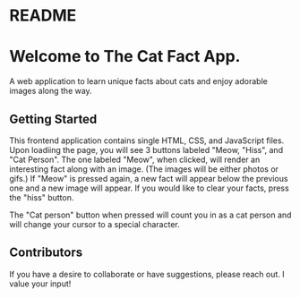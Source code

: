 # README

# Welcome to The Cat Fact App.

A web application to learn unique facts about cats and enjoy adorable images along the way.

## Getting  Started
This frontend application contains single HTML, CSS, and JavaScript files.
Upon loadiing the page, you will see 3 buttons labeled "Meow, "Hiss", and "Cat Person". The one labeled "Meow", when clicked, will render an interesting fact along with an image. (The images will be either photos or gifs.) If "Meow" is pressed again, a new fact will appear below the previous one and a new image will appear. If you would like to clear your facts, press the "hiss" button.

The "Cat person" button when pressed will count you in as a cat person and will change your cursor to a special character.
## Contributors
If you have a desire to collaborate or have suggestions, please reach out. 
I value your input!